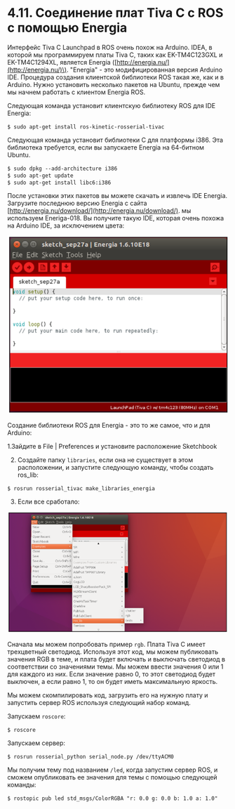 # 4.11. Соединение плат Tiva C с ROS с помощью Energia

Интерфейс Tiva C Launchpad в ROS очень похож на Arduino. IDEA, в которой мы программируем платы Tiva C, таких как EK-TM4C123GXL и EK-TM4C1294XL, является Energia \([http://energia.nu/](http://energia.nu/)\). "Energia" - это модифицированная версия Arduino IDE. Процедура создания клиентской библиотеки ROS такая же, как и в Arduino. Нужно установить несколько пакетов на Ubuntu, прежде чем мы начнем работать с клиентом Energia ROS.

Следующая команда установит клиентскую библиотеку ROS для IDE Energia:

```text
$ sudo apt-get install ros-kinetic-rosserial-tivac
```

Следующая команда установит библиотеки C для платформы i386. Эта библиотека требуется, если вы запускаете Energia на 64-битном Ubuntu.

```text
$ sudo dpkg --add-architecture i386
$ sudo apt-get update
$ sudo apt-get install libc6:i386
```

После установки этих пакетов вы можете скачать и извлечь IDE Energia. Загрузите последнюю версию Energia с сайта [http://energia.nu/download/](http://energia.nu/download/). мы используем Eneriga-018. Вы получите такую IDE, которая очень похожа на Arduino IDE, за исключением цвета:

![](../.gitbook/assets/image%20%2818%29.png)

Создание библиотеки ROS для Energia - это то же самое, что и для Arduino:

1.Зайдите в File \| Preferences и установите расположение Sketchbook

2. Создайте папку `libraries`, если она не существует в этом расположении, и запустите следующую команду, чтобы создать ros\_lib:

```text
$ rosrun rosserial_tivac make_libraries_energia
```

3. Если все сработало:

![](../.gitbook/assets/image%20%2822%29.png)

Сначала мы можем попробовать пример `rgb`. Плата Tiva C имеет трехцветный светодиод. Используя этот код, мы можем публиковать значения RGB в теме, и плата будет включать и выключать светодиод в соответствии со значениями темы. Мы можем ввести значения 0 или 1 для каждого из них. Если значение равно 0, то этот светодиод будет выключен, а если равно 1, то он будет иметь максимальную яркость.

Мы можем скомпилировать код, загрузить его на нужную плату и запустить сервер ROS используя следующий набор команд.

Запускаем `roscore`:

```text
$ roscore
```

Запускаем сервер:

```text
$ rosrun rosserial_python serial_node.py /dev/ttyACM0
```

Мы получим тему под названием `/led`, когда запустим сервер ROS, и сможем опубликовать ее значения для темы с помощью следующей команды:

```text
$ rostopic pub led std_msgs/ColorRGBA "r: 0.0 g: 0.0 b: 1.0 a: 1.0"
```


